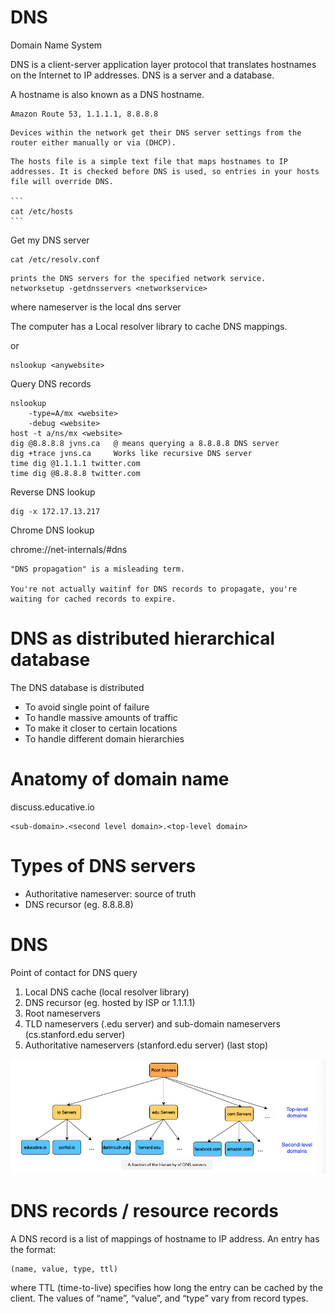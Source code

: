 # DNS

Domain Name System

DNS is a client-server application layer protocol that translates hostnames on the Internet to IP addresses. DNS is a server and a database.

A hostname is also known as a DNS hostname.

~~~admonish hint title="DNS servers"
Amazon Route 53, 1.1.1.1, 8.8.8.8
~~~

~~~admonish note
Devices within the network get their DNS server settings from the router either manually or via (DHCP).
~~~

~~~admonish tip title="Hosts file"
The hosts file is a simple text file that maps hostnames to IP addresses. It is checked before DNS is used, so entries in your hosts file will override DNS. 

```
cat /etc/hosts
```
~~~

Get my DNS server

```
cat /etc/resolv.conf   
```

~~~admonish tip
prints the DNS servers for the specified network service.
networksetup -getdnsservers <networkservice>
~~~

where nameserver is the local dns server

The computer has a Local resolver library to cache DNS mappings.

or

```
nslookup <anywebsite>
```

Query DNS records

```
nslookup                       
    -type=A/mx <website>
    -debug <website> 
host -t a/ns/mx <website>
dig @8.8.8.8 jvns.ca   @ means querying a 8.8.8.8 DNS server
dig +trace jvns.ca     Works like recursive DNS server
time dig @1.1.1.1 twitter.com
time dig @8.8.8.8 twitter.com
```

Reverse DNS lookup

```
dig -x 172.17.13.217
```

Chrome DNS lookup

chrome://net-internals/#dns

~~~admonish info title="On 'DNS propagation'"
"DNS propagation" is a misleading term. 

You're not actually waitinf for DNS records to propagate, you're waiting for cached records to expire.
~~~

# **DNS as distributed hierarchical database**

The DNS database is distributed

- To avoid single point of failure
- To handle massive amounts of traffic
- To make it closer to certain locations
- To handle different domain hierarchies


# **Anatomy of domain name**

discuss.educative.io

```
<sub-domain>.<second level domain>.<top-level domain>
```

# **Types of DNS servers**

- Authoritative nameserver: source of truth
- DNS recursor (eg. 8.8.8.8)


# **DNS**

Point of contact for DNS query

1. Local DNS cache (local resolver library)
2. DNS recursor (eg. hosted by ISP or 1.1.1.1)
3. Root nameservers
4. TLD nameservers (.edu server) and sub-domain nameservers (cs.stanford.edu server)
5. Authoritative nameservers (stanford.edu server) (last stop)


![DNS](dns.png)

# **DNS records / resource records**

A DNS record is a list of mappings of hostname to IP address. An entry has the format:

```
(name, value, type, ttl)
```

where TTL (time-to-live) specifies how long the entry can be cached by the client. The values of “name”, “value”, and “type” vary from record types.
